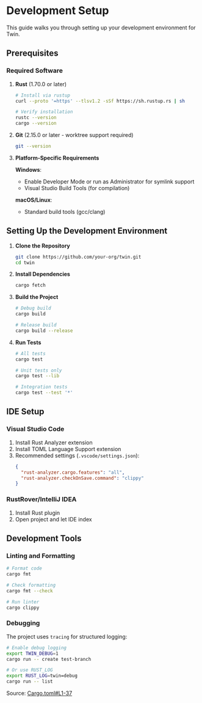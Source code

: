 # Development Setup

This guide walks you through setting up your development environment for Twin.

## Prerequisites

### Required Software

1. **Rust** (1.70.0 or later)
   ```bash
   # Install via rustup
   curl --proto '=https' --tlsv1.2 -sSf https://sh.rustup.rs | sh
   
   # Verify installation
   rustc --version
   cargo --version
   ```

2. **Git** (2.15.0 or later - worktree support required)
   ```bash
   git --version
   ```

3. **Platform-Specific Requirements**

   **Windows**:
   - Enable Developer Mode or run as Administrator for symlink support
   - Visual Studio Build Tools (for compilation)

   **macOS/Linux**:
   - Standard build tools (gcc/clang)

## Setting Up the Development Environment

1. **Clone the Repository**
   ```bash
   git clone https://github.com/your-org/twin.git
   cd twin
   ```

2. **Install Dependencies**
   ```bash
   cargo fetch
   ```

3. **Build the Project**
   ```bash
   # Debug build
   cargo build
   
   # Release build
   cargo build --release
   ```

4. **Run Tests**
   ```bash
   # All tests
   cargo test
   
   # Unit tests only
   cargo test --lib
   
   # Integration tests
   cargo test --test '*'
   ```

## IDE Setup

### Visual Studio Code
1. Install Rust Analyzer extension
2. Install TOML Language Support extension
3. Recommended settings (`.vscode/settings.json`):
   ```json
   {
     "rust-analyzer.cargo.features": "all",
     "rust-analyzer.checkOnSave.command": "clippy"
   }
   ```

### RustRover/IntelliJ IDEA
1. Install Rust plugin
2. Open project and let IDE index

## Development Tools

### Linting and Formatting
```bash
# Format code
cargo fmt

# Check formatting
cargo fmt --check

# Run linter
cargo clippy
```

### Debugging
The project uses `tracing` for structured logging:
```bash
# Enable debug logging
export TWIN_DEBUG=1
cargo run -- create test-branch

# Or use RUST_LOG
export RUST_LOG=twin=debug
cargo run -- list
```

Source: [Cargo.toml#L1-37](https://github.com/your-org/twin/blob/main/Cargo.toml#L1-37)